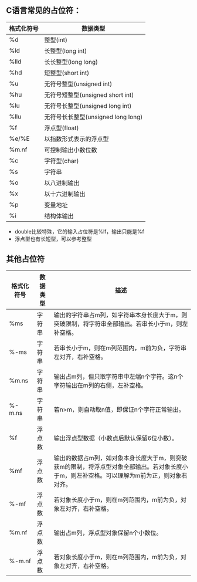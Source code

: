 ## C语言常见的占位符：

| 格式化符号 | 数据类型                           |
| ---------- | ---------------------------------- |
| %d         | 整型(int)                          |
| %ld        | 长整型(long int)                   |
| %lld       | 长长整型(long long)                |
| %hd        | 短整型(short int)                  |
| %u         | 无符号整型(unsigned int)           |
| %hu        | 无符号短整型(unsigned short int)   |
| %lu        | 无符号长整型(unsigned long int)    |
| %llu       | 无符号长长整型(unsigned long long) |
| %f         | 浮点型(float)                      |
| %e/%E      | 以指数形式表示的浮点型             |
| %m.nf      | 可控制输出小数位数                 |
| %c         | 字符型(char)                       |
| %s         | 字符串                             |
| %o         | 以八进制输出                       |
| %x         | 以十六进制输出                     |
| %p         | 变量地址                           |
| %i         | 结构体输出                         |

- double比较特殊，它的输入占位符是%lf，输出只能是%f
- 浮点型也有长短型，可以参考整型

## 其他占位符
| 格式化符号 | 数据类型 | 描述                                                                                                                                        |
| ---------- | -------- | ------------------------------------------------------------------------------------------------------------------------------------------- |
| %ms        | 字符串   | 输出的字符串占m列，如字符串本身长度大于m，则突破限制，将字符串全部输出。若串长小于m，则左补空格。                                           |
| %-ms       | 字符串   | 若串长小于m，则在m列范围内，m前为负，字符串左对齐，右补空格。                                                                               |
| %m.ns      | 字符串   | 输出占m列，但只取字符串中左端n个字符。这n个字符输出在m列的右侧，左补空格。                                                                  |
| %-m.ns     | 字符串   | 若n>m，则自动取n值，即保证n个字符正常输出。                                                                                                 |
| %f         | 浮点数   | 输出浮点型数据（小数点后默认保留6位小数）。                                                                                                 |
| %mf        | 浮点数   | 输出的数据占m列，如对象本身长度大于m，则突破获m的限制，将浮点型对象全部输出。若对象长度小于m，则左补空格。可以理解为m前为正，则对象右对齐。 |
| %-mf       | 浮点数   | 若对象长度小于m，则在m列范围内，m前为负，对象左对齐，右补空格。                                                                             |
| %m.nf      | 浮点数   | 输出占m列，浮点型对象保留n个小数位。                                                                                                        |
| %-m.nf     | 浮点数   | 若对象长度小于m，则在m列范围内，m前为负，对象左对齐，右补空格。                                                                             |


